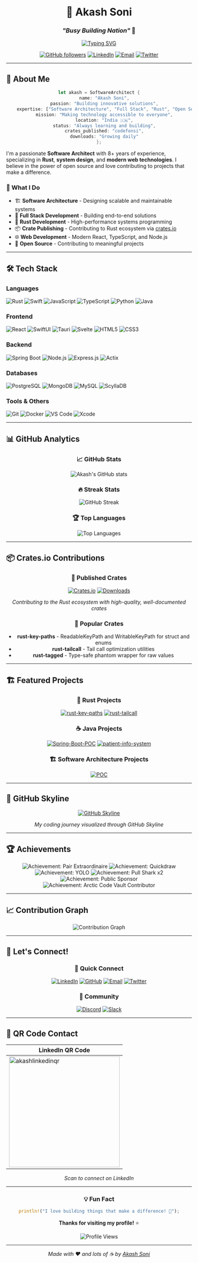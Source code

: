 <div align="center">

# 🚀 Akash Soni

### *"Busy Building Nation"* 🎯

[![Typing SVG](https://readme-typing-svg.demolab.com?font=Fira+Code&size=28&duration=3000&pause=1000&color=00BFFF&center=true&vCenter=true&width=600&lines=Software+Architect;Full+Stack+Developer;Rust+Enthusiast;Open+Source+Contributor;Tech+Innovator)](https://git.io/typing-svg)

[![GitHub followers](https://img.shields.io/github/followers/akashsoni01?label=Follow&style=social)](https://github.com/akashsoni01)
[![LinkedIn](https://img.shields.io/badge/LinkedIn-0077B5?style=for-the-badge&logo=linkedin&logoColor=white)](https://www.linkedin.com/in/akash-sonik-8499b3144/)
[![Email](https://img.shields.io/badge/Email-D14836?style=for-the-badge&logo=gmail&logoColor=white)](mailto:akashsoni8285@gmail.com)
[![Twitter](https://img.shields.io/badge/Twitter-1DA1F2?style=for-the-badge&logo=twitter&logoColor=white)](https://twitter.com/akash_us)

</div>

---

## 🌊 About Me

<div align="center">

```rust
let akash = SoftwareArchitect {
    name: "Akash Soni",
    passion: "Building innovative solutions",
    expertise: ["Software Architecture", "Full Stack", "Rust", "Open Source"],
    mission: "Making technology accessible to everyone",
    location: "India 🇮🇳",
    status: "Always learning and building",
    crates_published: "codefonsi",
    downloads: "Growing daily"
};
```

</div>

I'm a passionate **Software Architect** with 8+ years of experience, specializing in **Rust**, **system design**, and **modern web technologies**. I believe in the power of open source and love contributing to projects that make a difference.

### 🎯 What I Do
- 🏗️ **Software Architecture** - Designing scalable and maintainable systems
- 🔧 **Full Stack Development** - Building end-to-end solutions
- 🦀 **Rust Development** - High-performance systems programming
- 📦 **Crate Publishing** - Contributing to Rust ecosystem via [crates.io](https://crates.io/users/codefonsi)
- 🌐 **Web Development** - Modern React, TypeScript, and Node.js
- 🚀 **Open Source** - Contributing to meaningful projects

---

## 🛠️ Tech Stack

### Languages
![Rust](https://img.shields.io/badge/Rust-000000?style=for-the-badge&logo=rust&logoColor=white)
![Swift](https://img.shields.io/badge/Swift-FA7343?style=for-the-badge&logo=swift&logoColor=white)
![JavaScript](https://img.shields.io/badge/JavaScript-F7DF1E?style=for-the-badge&logo=javascript&logoColor=black)
![TypeScript](https://img.shields.io/badge/TypeScript-007ACC?style=for-the-badge&logo=typescript&logoColor=white)
![Python](https://img.shields.io/badge/Python-3776AB?style=for-the-badge&logo=python&logoColor=white)
![Java](https://img.shields.io/badge/Java-ED8B00?style=for-the-badge&logo=java&logoColor=white)

### Frontend
![React](https://img.shields.io/badge/React-20232A?style=for-the-badge&logo=react&logoColor=61DAFB)
![SwiftUI](https://img.shields.io/badge/SwiftUI-007ACC?style=for-the-badge&logo=swift&logoColor=white)
![Tauri](https://img.shields.io/badge/Tauri-FFC131?style=for-the-badge&logo=tauri&logoColor=black)
![Svelte](https://img.shields.io/badge/Svelte-4A4A55?style=for-the-badge&logo=svelte&logoColor=FF3E00)
![HTML5](https://img.shields.io/badge/HTML5-E34F26?style=for-the-badge&logo=html5&logoColor=white)
![CSS3](https://img.shields.io/badge/CSS3-1572B6?style=for-the-badge&logo=css3&logoColor=white)

### Backend
![Spring Boot](https://img.shields.io/badge/Spring_Boot-6DB33F?style=for-the-badge&logo=spring-boot&logoColor=white)
![Node.js](https://img.shields.io/badge/Node.js-43853D?style=for-the-badge&logo=node.js&logoColor=white)
![Express.js](https://img.shields.io/badge/Express.js-404D59?style=for-the-badge&logo=express&logoColor=white)
![Actix](https://img.shields.io/badge/Actix-000000?style=for-the-badge&logo=rust&logoColor=white)

### Databases
![PostgreSQL](https://img.shields.io/badge/PostgreSQL-316192?style=for-the-badge&logo=postgresql&logoColor=white)
![MongoDB](https://img.shields.io/badge/MongoDB-4EA94B?style=for-the-badge&logo=mongodb&logoColor=white)
![MySQL](https://img.shields.io/badge/MySQL-00000F?style=for-the-badge&logo=mysql&logoColor=white)
![ScyllaDB](https://img.shields.io/badge/ScyllaDB-000000?style=for-the-badge&logo=scylladb&logoColor=white)

### Tools & Others
![Git](https://img.shields.io/badge/Git-F05032?style=for-the-badge&logo=git&logoColor=white)
![Docker](https://img.shields.io/badge/Docker-2496ED?style=for-the-badge&logo=docker&logoColor=white)
![VS Code](https://img.shields.io/badge/VS_Code-007ACC?style=for-the-badge&logo=visual-studio-code&logoColor=white)
![Xcode](https://img.shields.io/badge/Xcode-007ACC?style=for-the-badge&logo=xcode&logoColor=white)

---

## 📊 GitHub Analytics

<div align="center">

### 📈 GitHub Stats
![Akash's GitHub stats](https://github-readme-stats.vercel.app/api?username=akashsoni01&show_icons=true&theme=algolia&hide_border=true&bg_color=0a0f1a&title_color=00BFFF&icon_color=33CCFF&text_color=ffffff&border_radius=10)

### 🔥 Streak Stats
![GitHub Streak](https://github-readme-streak-stats.herokuapp.com/?user=akashsoni01&theme=algolia&hide_border=true&background=0a0f1a&stroke=00BFFF&ring=33CCFF&fire=00BFFF&currStreakNum=ffffff&sideNums=ffffff&currStreakLabel=00BFFF&sideLabels=33CCFF&dates=ffffff)

### 🏆 Top Languages
![Top Languages](https://github-readme-stats.vercel.app/api/top-langs/?username=akashsoni01&layout=compact&theme=algolia&hide_border=true&bg_color=0a0f1a&title_color=00BFFF&text_color=ffffff&border_radius=10)

</div>

---

## 📦 Crates.io Contributions

<div align="center">

### 🦀 Published Crates
[![Crates.io](https://img.shields.io/badge/crates.io-000000?style=for-the-badge&logo=rust&logoColor=white)](https://crates.io/users/codefonsi)
[![Downloads](https://img.shields.io/crates/d/codefonsi?style=for-the-badge&logo=rust&logoColor=white)](https://crates.io/users/codefonsi)

*Contributing to the Rust ecosystem with high-quality, well-documented crates*

### 🚀 Popular Crates
- **rust-key-paths** - ReadableKeyPath and WritableKeyPath for struct and enums
- **rust-tailcall** - Tail call optimization utilities
- **rust-tagged** - Type-safe phantom wrapper for raw values

</div>

---

## 🏗️ Featured Projects

<div align="center">

### 🦀 Rust Projects
[![rust-key-paths](https://github-readme-stats.vercel.app/api/pin/?username=akashsoni01&repo=rust-key-paths&theme=algolia&hide_border=true&bg_color=0a0f1a&title_color=00BFFF&text_color=ffffff&border_radius=10)](https://github.com/akashsoni01/rust-key-paths)
[![rust-tailcall](https://github-readme-stats.vercel.app/api/pin/?username=akashsoni01&repo=rust-tailcall&theme=algolia&hide_border=true&bg_color=0a0f1a&title_color=00BFFF&text_color=ffffff&border_radius=10)](https://github.com/akashsoni01/rust-tailcall)

### ☕ Java Projects
[![Spring-Boot-POC](https://github-readme-stats.vercel.app/api/pin/?username=akashsoni01&repo=Spring-Boot-POC&theme=algolia&hide_border=true&bg_color=0a0f1a&title_color=00BFFF&text_color=ffffff&border_radius=10)](https://github.com/akashsoni01/Spring-Boot-POC)
[![patient-info-system](https://github-readme-stats.vercel.app/api/pin/?username=akashsoni01&repo=patient-info-system&theme=algolia&hide_border=true&bg_color=0a0f1a&title_color=00BFFF&text_color=ffffff&border_radius=10)](https://github.com/akashsoni01/patient-info-system)

### 🏗️ Software Architecture Projects
[![POC](https://github-readme-stats.vercel.app/api/pin/?username=akashsoni01&repo=POC&theme=algolia&hide_border=true&bg_color=0a0f1a&title_color=00BFFF&text_color=ffffff&border_radius=10)](https://github.com/akashsoni01/POC)

</div>

---

## 🎨 GitHub Skyline

<div align="center">

[![GitHub Skyline](https://github.com/akashsoni01/akashsoni01/blob/main/assets/skyline.gif)](https://skyline.github.com/akashsoni01/2023)

*My coding journey visualized through GitHub Skyline*

</div>

---

## 🏆 Achievements

<div align="center">

![Achievement: Pair Extraordinaire](https://img.shields.io/badge/Achievement-Pair_Extraordinaire-00BFFF?style=for-the-badge&logo=github&logoColor=white)
![Achievement: Quickdraw](https://img.shields.io/badge/Achievement-Quickdraw-33CCFF?style=for-the-badge&logo=github&logoColor=white)
![Achievement: YOLO](https://img.shields.io/badge/Achievement-YOLO-00BFFF?style=for-the-badge&logo=github&logoColor=white)
![Achievement: Pull Shark x2](https://img.shields.io/badge/Achievement-Pull_Shark_x2-33CCFF?style=for-the-badge&logo=github&logoColor=white)
![Achievement: Public Sponsor](https://img.shields.io/badge/Achievement-Public_Sponsor-00BFFF?style=for-the-badge&logo=github&logoColor=white)
![Achievement: Arctic Code Vault Contributor](https://img.shields.io/badge/Achievement-Arctic_Code_Vault_Contributor-33CCFF?style=for-the-badge&logo=github&logoColor=white)

</div>

---

## 📈 Contribution Graph

<div align="center">

![Contribution Graph](https://github-readme-activity-graph.vercel.app/graph?username=akashsoni01&theme=algolia&hide_border=true&bg_color=0a0f1a&color=00BFFF&line=33CCFF&point=ffffff&area=true&area_color=00BFFF&title_color=00BFFF&custom_title=Akash's%20Contribution%20Graph)

</div>

---

## 🤝 Let's Connect!

<div align="center">

### 📱 Quick Connect
[![LinkedIn](https://img.shields.io/badge/LinkedIn-0077B5?style=for-the-badge&logo=linkedin&logoColor=white)](https://www.linkedin.com/in/akash-sonik-8499b3144/)
[![GitHub](https://img.shields.io/badge/GitHub-000000?style=for-the-badge&logo=github&logoColor=white)](https://github.com/akashsoni01)
[![Email](https://img.shields.io/badge/Email-D14836?style=for-the-badge&logo=gmail&logoColor=white)](mailto:akashsoni8285@gmail.com)
[![Twitter](https://img.shields.io/badge/Twitter-1DA1F2?style=for-the-badge&logo=twitter&logoColor=white)](https://twitter.com/akash_us)

### 💬 Community
[![Discord](https://img.shields.io/badge/Discord-7289DA?style=for-the-badge&logo=discord&logoColor=white)](https://discord.gg/UJVH9V4n)
[![Slack](https://img.shields.io/badge/Slack-4A154B?style=for-the-badge&logo=slack&logoColor=white)](https://join.slack.com/t/codefonsi/shared_invite/zt-1yftpyj5c-7l5G9gd~y~Nd1yNJXEykQ)

</div>

---

## 📱 QR Code Contact

<div align="center">

| LinkedIn QR Code |
|------------------|
| <img width="300" height="300" alt="akashlinkedinqr" src="https://github.com/user-attachments/assets/7b074172-2470-45dd-9870-8926f14e787b" /> |

*Scan to connect on LinkedIn*

</div>

---

<div align="center">

### 💡 Fun Fact
```rust
println!("I love building things that make a difference! 🚀");
```

**Thanks for visiting my profile!** ⭐

![Profile Views](https://komarev.com/ghpvc/?username=akashsoni01&label=Profile%20views&color=00BFFF&style=for-the-badge)

</div>

---

<div align="center">

*Made with ❤️ and lots of ☕ by [Akash Soni](https://github.com/akashsoni01)*

</div>
